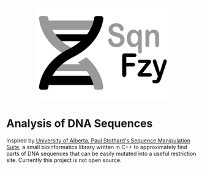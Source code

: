 <p align="center">
  <img src="sqnfzy-logo-300.png" width="350">
</p>

# Analysis of DNA Sequences

Inspired by [University of Alberta, Paul Stothard's Sequence Manipulation Suite](https://www.bioinformatics.org/sms2/index.html), a small bioinformatics library written in C++ to approximately find parts of DNA sequences that can be easily mutated into a useful restriction site. Currently this project is not open source.
